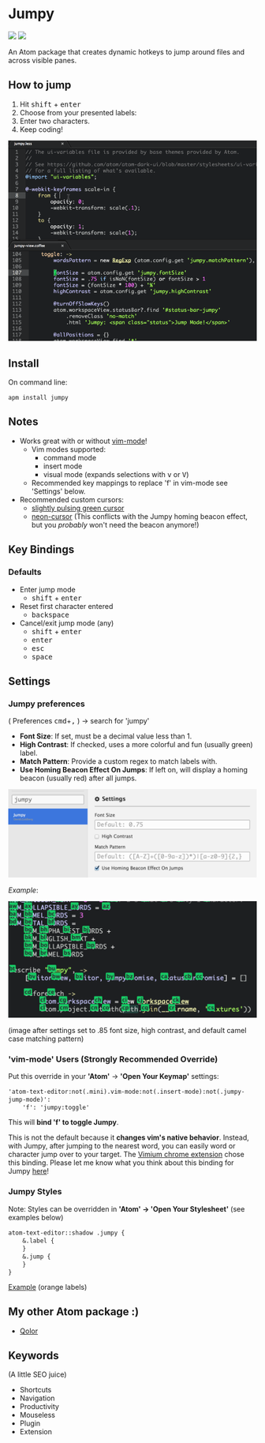 # Jumpy

![](https://img.shields.io/apm/dm/jumpy.svg)
![](https://img.shields.io/apm/v/jumpy.svg)

An Atom package that creates dynamic hotkeys to jump around files and across visible panes.

## How to jump

1.  Hit <kbd>shift</kbd> + <kbd>enter</kbd>
2.  Choose from your presented labels:
3.  Enter two characters.
4.  Keep coding!

[ ![Jumpy in Action! - (gif made with recordit.co)][1]](https://raw.githubusercontent.com/DavidLGoldberg/jumpy/master/_images/jumpy.gif)

[1]: https://raw.githubusercontent.com/DavidLGoldberg/jumpy/master/_images/jumpy.gif

## Install
On command line:
```
apm install jumpy
```

## Notes
* Works great with or without [vim-mode](https://github.com/atom/vim-mode "vim-mode's Homepage")!
    * Vim modes supported:
        * command mode
        * insert mode
        * visual mode (expands selections with <kbd>v</kbd> or <kbd>V</kbd>)
    * Recommended key mappings to replace 'f' in vim-mode see 'Settings' below.
* Recommended custom cursors:
    * [slightly pulsing green cursor](https://gist.github.com/DavidLGoldberg/166646fce043710ef920 "green cursor gist")
    * [neon-cursor](https://atom.io/packages/neon-cursor) (This conflicts with the Jumpy homing beacon effect, but you *probably* won't need the beacon anymore!)

## Key Bindings

### Defaults

*   Enter jump mode
    *   <kbd>shift</kbd> + <kbd>enter</kbd>
*   Reset first character entered
    *   <kbd>backspace</kbd>
*   Cancel/exit jump mode (any)
    *   <kbd>shift</kbd> + <kbd>enter</kbd>
    *   <kbd>enter</kbd>
    *   <kbd>esc</kbd>
    *   <kbd>space</kbd>

## Settings

### Jumpy preferences

( Preferences <kbd>cmd</kbd>+<kbd>,</kbd> ) -> search for 'jumpy'

*   **Font Size**:
If set, must be a decimal value less than 1.
*   **High Contrast**:
If checked, uses a more colorful and fun (usually green) label.
*   **Match Pattern**:
Provide a custom regex to match labels with.
*   **Use Homing Beacon Effect On Jumps**:
If left on, will display a homing beacon (usually red) after all jumps.

![Jumpy settings](https://raw.githubusercontent.com/DavidLGoldberg/jumpy/master/_images/jumpy-settings.png)

*Example*:

![Jumpy example](https://raw.githubusercontent.com/DavidLGoldberg/jumpy/master/_images/jumpy-high-contrast-font-camel.png)

(image after settings set to .85 font size, high contrast, and default camel case matching pattern)

### 'vim-mode' Users (Strongly Recommended Override)

Put this override in your **'Atom'** -> **'Open Your Keymap'** settings:

    'atom-text-editor:not(.mini).vim-mode:not(.insert-mode):not(.jumpy-jump-mode)':
        'f': 'jumpy:toggle'

This will **bind 'f' to toggle Jumpy**.

This is not the default because it **changes vim's native behavior**.
Instead, with Jumpy, after jumping to the nearest word, you can easily word or character jump over to your target.
The [Vimium chrome extension](https://chrome.google.com/webstore/detail/vimium/dbepggeogbaibhgnhhndojpepiihcmeb?hl=en) chose this binding.
Please let me know what you think about this binding for Jumpy [here](https://discuss.atom.io/t/introducing-jumpy-new-package/10980/28)!

### Jumpy Styles

Note: Styles can be overridden in **'Atom' -> 'Open Your Stylesheet'**
(see examples below)

```less
atom-text-editor::shadow .jumpy {
    &.label {
    }
    &.jump {
    }
}
```

[Example](https://gist.github.com/DavidLGoldberg/58b96b80902724ba3c5a "Example orange labels") (orange labels)

## My other Atom package :)

*   [Qolor](https://atom.io/packages/qolor)

## Keywords

(A little SEO juice)

*   Shortcuts
*   Navigation
*   Productivity
*   Mouseless
*   Plugin
*   Extension
